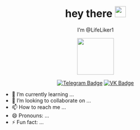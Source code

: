 <div id="header" align="center">
<h1>
  hey there
  <img src="https://media.giphy.com/media/hvRJCLFzcasrR4ia7z/giphy.gif" width="30px"/>
</h1>
I’m @LifeLiker1<br>
  <p></p>
  <img src="https://i.giphy.com/media/v1.Y2lkPTc5MGI3NjExcHUyOXJhMHprOGdyZ2YzNWJodzB1cG83dzI3cjdxYmxpOXBiMWs5biZlcD12MV9pbnRlcm5hbF9naWZfYnlfaWQmY3Q9Zw/HzPtbOKyBoBFsK4hyc/giphy.gif" width="100"/>
<p></p>
<div id="badges">
  <a href="https://t.me/LifeLiker095">
  <img src="https://img.shields.io/badge/Telegram-blue?style=for-the-badge&logo=telegram&logoColor=white" alt="Telegram Badge"/></a>
  <a href="https://vk.com/shoesstrong">
  <img src="https://img.shields.io/badge/vk-blue?style=for-the-badge&logo=vk&logoColor=white" alt="VK Badge"/></a><br>
  <img src="https://komarev.com/ghpvc/?username=LifeLiker1&style=flat-square&color=blue" alt=""/>
</div>
<p></p>
</div>

- 🌱 I’m currently learning ...
- 💞️ I’m looking to collaborate on ...
- 📫 How to reach me ...
- 😄 Pronouns: ...
- ⚡ Fun fact: ...
<!---
LifeLiker1/LifeLiker1 is a ✨ special ✨ repository because its `README.md` (this file) appears on your GitHub profile.
You can click the Preview link to take a look at your changes.
--->
